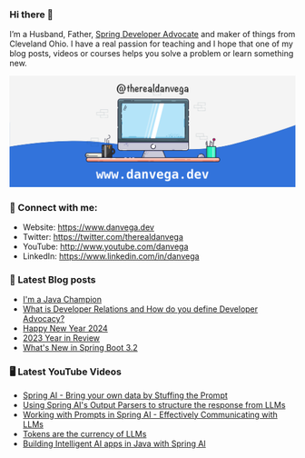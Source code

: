 ### Hi there 👋

I’m a Husband, Father, [Spring Developer Advocate](https://tanzu.vmware.com/developer/advocates/) and maker of things from Cleveland Ohio. I have a real passion for teaching and I hope that one of my blog posts, videos or courses helps you solve a problem or learn something new.

![Profile Header](./github_profile_header.png)

### 🤝 Connect with me:

- Website: https://www.danvega.dev
- Twitter: https://twitter.com/therealdanvega
- YouTube: http://www.youtube.com/danvega
- LinkedIn: https://www.linkedin.com/in/danvega

### 📝 Latest Blog posts

<!-- BLOG-POST-LIST:START -->
- [I&#39;m a Java Champion](/blog/2024/01/21/java-champion)
- [What is Developer Relations and How do you define Developer Advocacy?](/blog/2024/01/15/developer-advocate)
- [Happy New Year 2024](/blog/2024/01/01/happy-new-year-2024)
- [2023 Year in Review](/blog/2023/12/30/2023-year-in-review)
- [What&#39;s New in Spring Boot 3.2](/blog/2023/12/20/spring-boot-3-2)
<!-- BLOG-POST-LIST:END -->

### 🖥 Latest YouTube Videos

<!-- YOUTUBE:START -->
- [Spring AI - Bring your own data by Stuffing the Prompt](https://www.youtube.com/watch?v=TL3cko6YkgU)
- [Using Spring AI&#39;s Output Parsers to structure the response from LLMs](https://www.youtube.com/watch?v=CuIr3FiG_fc)
- [Working with Prompts in Spring AI - Effectively Communicating with LLMs](https://www.youtube.com/watch?v=ACpLp2KXqgE)
- [Tokens are the currency of LLMs](https://www.youtube.com/watch?v=2Oh-jDoSGbk)
- [Building Intelligent AI apps in Java with Spring AI](https://www.youtube.com/watch?v=7-VlkItnSNU)
<!-- YOUTUBE:END -->
